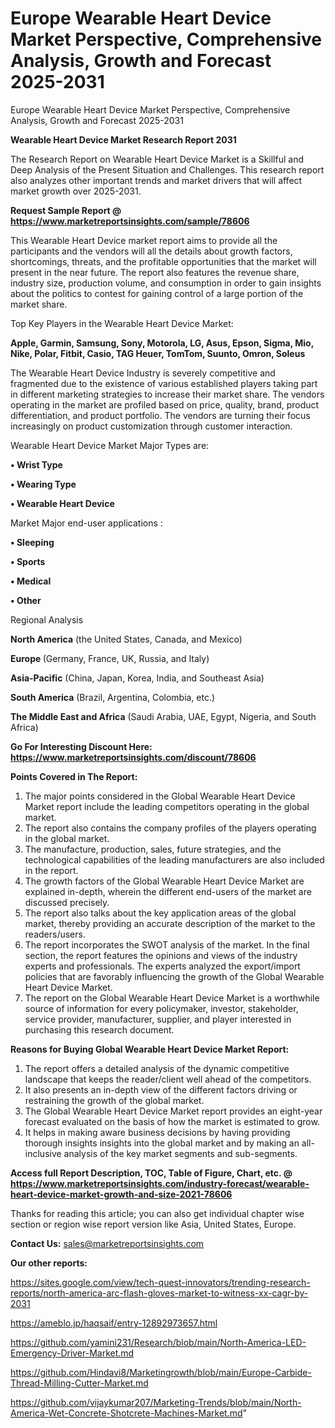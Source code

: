 # Europe Wearable Heart Device Market Perspective, Comprehensive Analysis, Growth and Forecast 2025-2031
Europe Wearable Heart Device Market Perspective, Comprehensive Analysis, Growth and Forecast 2025-2031

<strong>Wearable Heart Device Market Research Report 2031</strong>

The Research Report on Wearable Heart Device Market is a Skillful and Deep Analysis of the Present Situation and Challenges. This research report also analyzes other important trends and market drivers that will affect market growth over 2025-2031.

<strong>Request Sample Report @ <a href=https://www.marketreportsinsights.com/sample/78606>https://www.marketreportsinsights.com/sample/78606</a></strong>

This Wearable Heart Device market report aims to provide all the participants and the vendors will all the details about growth factors, shortcomings, threats, and the profitable opportunities that the market will present in the near future. The report also features the revenue share, industry size, production volume, and consumption in order to gain insights about the politics to contest for gaining control of a large portion of the market share.

Top Key Players in the Wearable Heart Device Market:

<strong>Apple, Garmin, Samsung, Sony, Motorola, LG, Asus, Epson, Sigma, Mio, Nike, Polar, Fitbit, Casio, TAG Heuer, TomTom, Suunto, Omron, Soleus</strong>

The Wearable Heart Device Industry is severely competitive and fragmented due to the existence of various established players taking part in different marketing strategies to increase their market share. The vendors operating in the market are profiled based on price, quality, brand, product differentiation, and product portfolio. The vendors are turning their focus increasingly on product customization through customer interaction.

Wearable Heart Device Market Major Types are:

<strong>• Wrist Type

• Wearing Type

• Wearable Heart Device</strong>

Market Major end-user applications :

<strong>• Sleeping

• Sports

• Medical

• Other</strong>

Regional Analysis

</u><strong><b>North America</b></strong> (the United States, Canada, and Mexico)

<strong><b>Europe </b></strong>(Germany, France, UK, Russia, and Italy)

<strong><b>Asia-Pacific</b></strong> (China, Japan, Korea, India, and Southeast Asia)

<strong><b>South America</b></strong> (Brazil, Argentina, Colombia, etc.)

<strong><b>The Middle East and Africa</b></strong> (Saudi Arabia, UAE, Egypt, Nigeria, and South Africa)

<strong>Go For Interesting Discount Here: <a href=https://www.marketreportsinsights.com/discount/78606>https://www.marketreportsinsights.com/discount/78606</a></strong>

<strong>Points Covered in The Report:</strong>
<ol>
  <li>The major points considered in the Global Wearable Heart Device Market report include the leading competitors operating in the global market.</li>
  <li>The report also contains the company profiles of the players operating in the global market.</li>
  <li>The manufacture, production, sales, future strategies, and the technological capabilities of the leading manufacturers are also included in the report.</li>
  <li>The growth factors of the Global Wearable Heart Device Market are explained in-depth, wherein the different end-users of the market are discussed precisely.</li>
  <li>The report also talks about the key application areas of the global market, thereby providing an accurate description of the market to the readers/users.</li>
  <li>The report incorporates the SWOT analysis of the market. In the final section, the report features the opinions and views of the industry experts and professionals. The experts analyzed the export/import policies that are favorably influencing the growth of the Global Wearable Heart Device Market.</li>
  <li>The report on the Global Wearable Heart Device Market is a worthwhile source of information for every policymaker, investor, stakeholder, service provider, manufacturer, supplier, and player interested in purchasing this research document.</li>
</ol>
<strong>Reasons for Buying Global Wearable Heart Device Market Report:</strong>

<ol>
  <li>The report offers a detailed analysis of the dynamic competitive landscape that keeps the reader/client well ahead of the competitors.</li>
  <li>It also presents an in-depth view of the different factors driving or restraining the growth of the global market.</li>
  <li>The Global Wearable Heart Device Market report provides an eight-year forecast evaluated on the basis of how the market is estimated to grow.</li>
  <li>It helps in making aware business decisions by having providing thorough insights insights into the global market and by making an all-inclusive analysis of the key market segments and sub-segments.</li>
</ol>
<strong>Access full Report Description, TOC, Table of Figure, Chart, etc. @ <a href=https://www.marketreportsinsights.com/industry-forecast/wearable-heart-device-market-growth-and-size-2021-78606>https://www.marketreportsinsights.com/industry-forecast/wearable-heart-device-market-growth-and-size-2021-78606</a></strong>


Thanks for reading this article; you can also get individual chapter wise section or region wise report version like Asia, United States, Europe.

<strong>Contact Us:</strong>
sales@marketreportsinsights.com

<strong>Our other reports:</strong>

<a href=https://sites.google.com/view/tech-quest-innovators/trending-research-reports/north-america-arc-flash-gloves-market-to-witness-xx-cagr-by-2031>https://sites.google.com/view/tech-quest-innovators/trending-research-reports/north-america-arc-flash-gloves-market-to-witness-xx-cagr-by-2031</a>

<a href=https://ameblo.jp/haqsaif/entry-12892973657.html>https://ameblo.jp/haqsaif/entry-12892973657.html</a>

<a href=https://github.com/yamini231/Research/blob/main/North-America-LED-Emergency-Driver-Market.md>https://github.com/yamini231/Research/blob/main/North-America-LED-Emergency-Driver-Market.md</a>

<a href=https://github.com/Hindavi8/Marketingrowth/blob/main/Europe-Carbide-Thread-Milling-Cutter-Market.md>https://github.com/Hindavi8/Marketingrowth/blob/main/Europe-Carbide-Thread-Milling-Cutter-Market.md</a>

<a href=https://github.com/vijaykumar207/Marketing-Trends/blob/main/North-America-Wet-Concrete-Shotcrete-Machines-Market.md>https://github.com/vijaykumar207/Marketing-Trends/blob/main/North-America-Wet-Concrete-Shotcrete-Machines-Market.md</a>"
